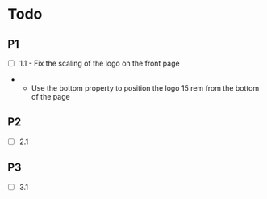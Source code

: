 # Todo

## P1
- [ ] 1.1 - Fix the scaling of the logo on the front page
- - Use the bottom property to position the logo 15 rem from the bottom of the page

## P2
- [ ] 2.1

## P3
- [ ] 3.1